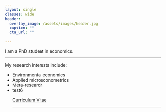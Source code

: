 ```yaml
---
layout: single
classes: wide
header:
  overlay_image: /assets/images/header.jpg
  caption: ""
  cta_url: ""
  
---
```




<p>I am a PhD student in economics.<p>

  
<hr>
My research interests include:
<ul>
   <li>Environmental economics</li>
   <li>Applied microeconometrics</li>
   <li>Meta-research</li>
  <li> test6 </li>
 

<p><a href="/home/assets/images/CV_AH_2022.pdf">Curriculum Vitae</a></p>
  
<hr>


  

   


